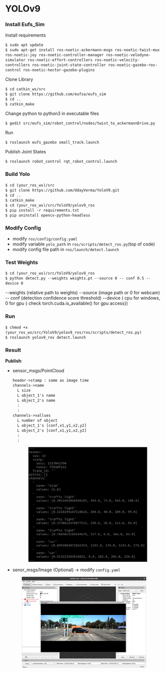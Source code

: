 # YOLOv9
### Install Eufs_Sim
Install requirements
```
$ sudo apt update
$ sudo apt-get install ros-noetic-ackermann-msgs ros-noetic-twist-mux ros-noetic-joy ros-noetic-controller-manager ros-noetic-velodyne-simulator ros-noetic-effort-controllers ros-noetic-velocity-controllers ros-noetic-joint-state-controller ros-noetic-gazebo-ros-control ros-noetic-hector-gazebo-plugins
```
Clone Library
```
$ cd catkin_ws/src
$ git clone https://github.com/eufsa/eufs_sim
⁠$ cd .. 
⁠$ catkin_make
```

Change python to python3 in executable files
```
$ gedit src/eufs_sim/robot_control/nodes/twist_to_ackermannDrive.py
```
Run
```
$ roslaunch eufs_gazebo small_track.launch
```
Publish Joint States
```
$ roslaunch robot_control rqt_robot_control.launch
```

### Build Yolo
```
$ cd (your_ros_ws)/src
$ git clone https://github.com/UdayVerma/YoloV9.git
$ cd ..
$ catkin_make
$ cd (your_ros_ws)/src/YoloV9/yolov9_ros
$ pip install -r requirements.txt
$ pip uninstall opencv-python-headless
```

### Modify Config
* modify `ros/config/config.yaml`  
* modify variable `yolo_path` in `ros/scripts/detect_ros.py`(top of code)  
* modify config file path in `ros/launch/detect.launch`

### Test Weights
```
$ cd (your_ros_ws)/src/YoloV9/yolov9_ros
$ python detect.py --weights weights.pt --source 0 -- conf 0.5 --device 0
```
--weights (relative path to weights) --source (image path or 0 for webcam) -- conf (detection confidence score threshold) --device ( cpu for windows, 0 for gpu { check torch.cuda.is_available() for gpu access})

### Run
```
$ chmod +x (your_ros_ws/src/YoloV9/yolov9_ros/ros/scripts/detect_ros.py)
$ roslaunch yolov9_ros detect.launch
```  

### Result
**Publish**:  
* sensor_msgs/PointCloud
  ```
  header->stamp : same as image time
  channels->name
    L size
    L object_1's name
    L object_2's name
    :
    :
  channels->vallues
    L number of object
    L object_1's [conf,x1,y1,x2,y2]
    L object_2's [conf,x1,y1,x2,y2]
    :
    :
  ```
  <div align="center">
    <a href="./">
        <img src="./yolov9_ros/ros/img/info.png" width="79%"/>
    </a>
  </div>

* senor_msgs/Image (Optional) -> modify `config.yaml`

<div align="center">
    <a href="./">
        <img src="./yolov9_ros/ros/img/result.png" width="79%"/>
    </a>
</div>
